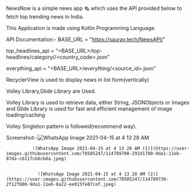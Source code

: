 NewsNow is a simple news app 🗞️ which uses the API provided below  to fetch top trending news in India.

This Application is made using Kotlin Programming Language.

API Documentation:-
BASE_URL = "https://saurav.tech/NewsAPI/"

top_headlines_api = "<BASE_URL>/top-headlines/category/<category>/<country_code>.json"

everything_api = "<BASE_URL>/everything/<source_id>.json"

RecyclerView is used to display news in list form(vertically)

Volley Library,Glide Library are Used.

Volley Library is used to retrieve data, either String, JSONObjects or Images and Glide Library is used for fast and efficient management of image loading/caching

Volley Singleton pattern is followed(recommend way).

Screenshot:-![WhatsApp Image 2021-04-15 at 4 13 28 AM](https://user-images.githubusercontent.com/78505247/114789694-228ea000-9da1-11eb-9295-c98652fad8b2.jpeg)

              
              ![WhatsApp Image 2021-04-15 at 4 13 28 AM (1)](https://user-images.githubusercontent.com/78505247/114789708-291d1780-9da1-11eb-87da-c6117cb6cb8a.jpeg)

                
                ![WhatsApp Image 2021-04-15 at 4 13 28 AM (2)](https://user-images.githubusercontent.com/78505247/114789730-2f12f880-9da1-11eb-8a22-ee015fe87cef.jpeg)
